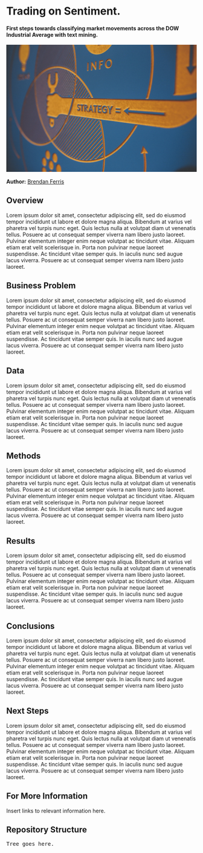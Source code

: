 # Trading on Sentiment.
#### First steps towards classifying market movements across the DOW Industrial Average with text mining.

![banner](./images/banner_image.jpg) 

**Author:** [Brendan Ferris](https://www.linkedin.com/in/brendangferris/)

## Overview

Lorem ipsum dolor sit amet, consectetur adipiscing elit, sed do eiusmod tempor incididunt ut labore et dolore magna aliqua. Bibendum at varius vel pharetra vel turpis nunc eget. Quis lectus nulla at volutpat diam ut venenatis tellus. Posuere ac ut consequat semper viverra nam libero justo laoreet. Pulvinar elementum integer enim neque volutpat ac tincidunt vitae. Aliquam etiam erat velit scelerisque in. Porta non pulvinar neque laoreet suspendisse. Ac tincidunt vitae semper quis. In iaculis nunc sed augue lacus viverra. Posuere ac ut consequat semper viverra nam libero justo laoreet.

## Business Problem

Lorem ipsum dolor sit amet, consectetur adipiscing elit, sed do eiusmod tempor incididunt ut labore et dolore magna aliqua. Bibendum at varius vel pharetra vel turpis nunc eget. Quis lectus nulla at volutpat diam ut venenatis tellus. Posuere ac ut consequat semper viverra nam libero justo laoreet. Pulvinar elementum integer enim neque volutpat ac tincidunt vitae. Aliquam etiam erat velit scelerisque in. Porta non pulvinar neque laoreet suspendisse. Ac tincidunt vitae semper quis. In iaculis nunc sed augue lacus viverra. Posuere ac ut consequat semper viverra nam libero justo laoreet.

## Data

Lorem ipsum dolor sit amet, consectetur adipiscing elit, sed do eiusmod tempor incididunt ut labore et dolore magna aliqua. Bibendum at varius vel pharetra vel turpis nunc eget. Quis lectus nulla at volutpat diam ut venenatis tellus. Posuere ac ut consequat semper viverra nam libero justo laoreet. Pulvinar elementum integer enim neque volutpat ac tincidunt vitae. Aliquam etiam erat velit scelerisque in. Porta non pulvinar neque laoreet suspendisse. Ac tincidunt vitae semper quis. In iaculis nunc sed augue lacus viverra. Posuere ac ut consequat semper viverra nam libero justo laoreet.

## Methods

Lorem ipsum dolor sit amet, consectetur adipiscing elit, sed do eiusmod tempor incididunt ut labore et dolore magna aliqua. Bibendum at varius vel pharetra vel turpis nunc eget. Quis lectus nulla at volutpat diam ut venenatis tellus. Posuere ac ut consequat semper viverra nam libero justo laoreet. Pulvinar elementum integer enim neque volutpat ac tincidunt vitae. Aliquam etiam erat velit scelerisque in. Porta non pulvinar neque laoreet suspendisse. Ac tincidunt vitae semper quis. In iaculis nunc sed augue lacus viverra. Posuere ac ut consequat semper viverra nam libero justo laoreet.

## Results

Lorem ipsum dolor sit amet, consectetur adipiscing elit, sed do eiusmod tempor incididunt ut labore et dolore magna aliqua. Bibendum at varius vel pharetra vel turpis nunc eget. Quis lectus nulla at volutpat diam ut venenatis tellus. Posuere ac ut consequat semper viverra nam libero justo laoreet. Pulvinar elementum integer enim neque volutpat ac tincidunt vitae. Aliquam etiam erat velit scelerisque in. Porta non pulvinar neque laoreet suspendisse. Ac tincidunt vitae semper quis. In iaculis nunc sed augue lacus viverra. Posuere ac ut consequat semper viverra nam libero justo laoreet.

## Conclusions

Lorem ipsum dolor sit amet, consectetur adipiscing elit, sed do eiusmod tempor incididunt ut labore et dolore magna aliqua. Bibendum at varius vel pharetra vel turpis nunc eget. Quis lectus nulla at volutpat diam ut venenatis tellus. Posuere ac ut consequat semper viverra nam libero justo laoreet. Pulvinar elementum integer enim neque volutpat ac tincidunt vitae. Aliquam etiam erat velit scelerisque in. Porta non pulvinar neque laoreet suspendisse. Ac tincidunt vitae semper quis. In iaculis nunc sed augue lacus viverra. Posuere ac ut consequat semper viverra nam libero justo laoreet.

## Next Steps

Lorem ipsum dolor sit amet, consectetur adipiscing elit, sed do eiusmod tempor incididunt ut labore et dolore magna aliqua. Bibendum at varius vel pharetra vel turpis nunc eget. Quis lectus nulla at volutpat diam ut venenatis tellus. Posuere ac ut consequat semper viverra nam libero justo laoreet. Pulvinar elementum integer enim neque volutpat ac tincidunt vitae. Aliquam etiam erat velit scelerisque in. Porta non pulvinar neque laoreet suspendisse. Ac tincidunt vitae semper quis. In iaculis nunc sed augue lacus viverra. Posuere ac ut consequat semper viverra nam libero justo laoreet.

## For More Information

Insert links to relevant information here.

## Repository Structure

<pre>Tree goes here.</pre>